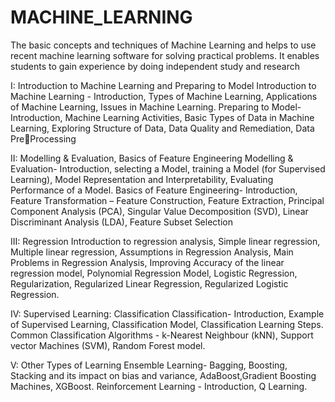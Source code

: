 # MACHINE_LEARNING
The basic concepts and  techniques of Machine Learning and helps to use recent machine learning software for solving  practical problems. It enables students to gain experience by doing independent study and  research

I: Introduction to Machine Learning and Preparing to Model 
Introduction to Machine Learning - Introduction, Types of Machine Learning, Applications of 
Machine Learning, Issues in Machine Learning.
Preparing to Model- Introduction, Machine Learning Activities, Basic Types of Data in 
Machine Learning, Exploring Structure of Data, Data Quality and Remediation, Data PreProcessing

II: Modelling & Evaluation, Basics of Feature Engineering 
Modelling & Evaluation- Introduction, selecting a Model, training a Model (for Supervised 
Learning), Model Representation and Interpretability, Evaluating Performance of a Model. 
Basics of Feature Engineering- Introduction, Feature Transformation – Feature Construction, 
Feature Extraction, Principal Component Analysis (PCA), Singular Value Decomposition 
(SVD), Linear Discriminant Analysis (LDA), Feature Subset Selection

III: Regression 
Introduction to regression analysis, Simple linear regression, Multiple linear regression, 
Assumptions in Regression Analysis, Main Problems in Regression Analysis, Improving 
Accuracy of the linear regression model, Polynomial Regression Model, Logistic Regression, 
Regularization, Regularized Linear Regression, Regularized Logistic Regression.

IV: Supervised Learning: Classification 
Classification- Introduction, Example of Supervised Learning, Classification Model, 
Classification Learning Steps. 
Common Classification Algorithms - k-Nearest Neighbour (kNN), Support vector Machines 
(SVM), Random Forest model.

V: Other Types of Learning 
Ensemble Learning- Bagging, Boosting, Stacking and its impact on bias and variance, 
AdaBoost,Gradient Boosting Machines, XGBoost.
Reinforcement Learning - Introduction, Q Learning.
